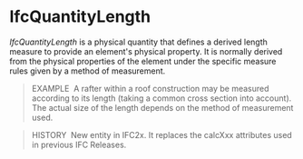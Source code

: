 IfcQuantityLength
=================

_IfcQuantityLength_ is a physical quantity that defines a derived length measure to provide an element's physical property. It is normally derived from the physical properties of the element under the specific measure rules given by a method of measurement.

> EXAMPLE&nbsp; A rafter within a roof construction may be measured according to its length (taking a common cross section into account). The actual size of the length depends on the method of measurement used.

> HISTORY&nbsp; New entity in IFC2x. It replaces the calcXxx attributes used in previous IFC Releases.
